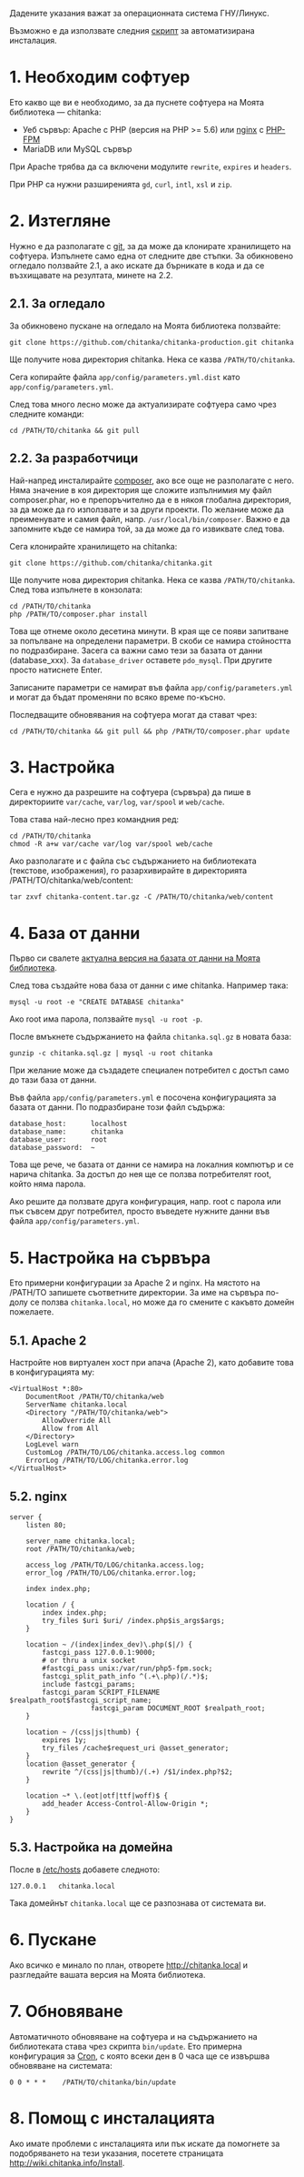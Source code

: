 Дадените указания важат за операционната система ГНУ/Линукс.

Възможно е да използвате следния [скрипт](https://github.com/chitanka/chitanka-installer/blob/master/chitanka.sh) за автоматизирана инсталация.

# 1. Необходим софтуер

Ето какво ще ви е необходимо, за да пуснете софтуера на Моята библиотека — chitanka:

 - Уеб сървър: Apache с PHP (версия на PHP >= 5.6) или [nginx](http://nginx.org/) с [PHP-FPM](http://php-fpm.org/)
 - MariaDB или MySQL сървър

При Apache трябва да са включени модулите `rewrite`, `expires` и `headers`.

При PHP са нужни разширенията `gd`, `curl`, `intl`, `xsl` и `zip`.


# 2. Изтегляне

Нужно е да разполагате с [git](http://git-scm.com/), за да може да клонирате хранилището на софтуера. Изпълнете само една от следните две стъпки. За обикновено огледало ползвайте 2.1, а ако искате да бърникате в кода и да се възхищавате на резултата, минете на 2.2.

## 2.1. За огледало

За обикновено пускане на огледало на Моята библиотека ползвайте:

	git clone https://github.com/chitanka/chitanka-production.git chitanka

Ще получите нова директория chitanka. Нека се казва `/PATH/TO/chitanka`.

Сега копирайте файла `app/config/parameters.yml.dist` като `app/config/parameters.yml`.

След това много лесно може да актуализирате софтуера само чрез следните команди:

	cd /PATH/TO/chitanka && git pull

## 2.2. За разработчици

Най-напред инсталирайте [composer](https://getcomposer.org/download/), ако все още не разполагате с него. Няма значение в коя директория ще сложите изпълнимия му файл composer.phar, но е препоръчително да е в някоя глобална директория, за да може да го използвате и за други проекти. По желание може да преименувате и самия файл, напр. `/usr/local/bin/composer`. Важно е да запомните къде се намира той, за да може да го извиквате след това.

Сега клонирайте хранилището на chitanka:

	git clone https://github.com/chitanka/chitanka.git

Ще получите нова директория chitanka. Нека се казва `/PATH/TO/chitanka`. След това изпълнете в конзолата:

	cd /PATH/TO/chitanka
	php /PATH/TO/composer.phar install

Това ще отнеме около десетина минути. В края ще се появи запитване за попълване на определени параметри. В скоби се намира стойността по подразбиране. Засега са важни само тези за базата от данни (database_xxx). За `database_driver` оставете `pdo_mysql`. При другите просто натиснете Enter.

Записаните параметри се намират във файла `app/config/parameters.yml` и могат да бъдат променяни по всяко време по-късно.

Последващите обновявания на софтуера могат да стават чрез:

	cd /PATH/TO/chitanka && git pull && php /PATH/TO/composer.phar update


# 3. Настройка

Сега е нужно да разрешите на софтуера (сървъра) да пише в директориите `var/cache`, `var/log`, `var/spool` и `web/cache`.

Това става най-лесно през командния ред:

	cd /PATH/TO/chitanka
	chmod -R a+w var/cache var/log var/spool web/cache

Ако разполагате и с файла със съдържанието на библиотеката (текстове, изображения), го разархивирайте в директорията /PATH/TO/chitanka/web/content:

	tar zxvf chitanka-content.tar.gz -C /PATH/TO/chitanka/web/content


# 4. База от данни

Първо си свалете [актуална версия на базата от данни на Моята библиотека](http://download.chitanka.info/chitanka.sql.gz).

След това създайте нова база от данни с име chitanka. Например така:

	mysql -u root -e "CREATE DATABASE chitanka"

Ако root има парола, ползвайте `mysql -u root -p`.

После вмъкнете съдържанието на файла `chitanka.sql.gz` в новата база:

	gunzip -c chitanka.sql.gz | mysql -u root chitanka

При желание може да създадете специален потребител с достъп само до тази база от данни.

Във файла `app/config/parameters.yml` е посочена конфигурацията за базата от данни. По подразбиране този файл съдържа:

	database_host:      localhost
	database_name:      chitanka
	database_user:      root
	database_password:  ~

Това ще рече, че базата от данни се намира на локалния компютър и се нарича chitanka. За достъп до нея ще се ползва потребителят root, който няма парола.

Ако решите да ползвате друга конфигурация, напр. root с парола или пък съвсем друг потребител, просто въведете нужните данни във файла `app/config/parameters.yml`.


# 5. Настройка на сървъра

Ето примерни конфигурации за Apache 2 и nginx. На мястото на /PATH/TO запишете съответните директории. За име на сървъра по-долу се ползва `chitanka.local`, но може да го смените с какъвто домейн пожелаете.

## 5.1. Apache 2

Настройте нов виртуален хост при апача (Apache 2), като добавите това в конфигурацията му:

	<VirtualHost *:80>
		DocumentRoot /PATH/TO/chitanka/web
		ServerName chitanka.local
		<Directory "/PATH/TO/chitanka/web">
			AllowOverride All
			Allow from All
		</Directory>
		LogLevel warn
		CustomLog /PATH/TO/LOG/chitanka.access.log common
		ErrorLog /PATH/TO/LOG/chitanka.error.log
	</VirtualHost>

## 5.2. nginx

	server {
		listen 80;

		server_name chitanka.local;
		root /PATH/TO/chitanka/web;

		access_log /PATH/TO/LOG/chitanka.access.log;
		error_log /PATH/TO/LOG/chitanka.error.log;

		index index.php;

		location / {
			index index.php;
			try_files $uri $uri/ /index.php$is_args$args;
		}

		location ~ /(index|index_dev)\.php($|/) {
			fastcgi_pass 127.0.0.1:9000;
			# or thru a unix socket
			#fastcgi_pass unix:/var/run/php5-fpm.sock;
			fastcgi_split_path_info ^(.+\.php)(/.*)$;
			include fastcgi_params;
			fastcgi_param SCRIPT_FILENAME $realpath_root$fastcgi_script_name;
                        fastcgi_param DOCUMENT_ROOT $realpath_root;
		}

		location ~ /(css|js|thumb) {
			expires 1y;
			try_files /cache$request_uri @asset_generator;
		}
		location @asset_generator {
			rewrite ^/(css|js|thumb)/(.+) /$1/index.php?$2;
		}

		location ~* \.(eot|otf|ttf|woff)$ {
			add_header Access-Control-Allow-Origin *;
		}
	}

## 5.3. Настройка на домейна

После в [/etc/hosts](http://en.wikipedia.org/wiki/Hosts_%28file%29#Location_in_the_file_system) добавете следното:

	127.0.0.1	chitanka.local

Така домейнът `chitanka.local` ще се разпознава от системата ви.


# 6. Пускане

Ако всичко е минало по план, отворете <http://chitanka.local> и разгледайте вашата версия на Моята библиотека.


# 7. Обновяване

Автоматичното обновяване на софтуера и на съдържанието на библиотеката става чрез скрипта `bin/update`. Ето примерна конфигурация за [Cron](https://en.wikipedia.org/wiki/Cron), с която всеки ден в 0 часа ще се извършва обновяване на системата:

    0 0 * * *    /PATH/TO/chitanka/bin/update


# 8. Помощ с инсталацията

Ако имате проблеми с инсталацията или пък искате да помогнете за подобряването на тези указания, посетете страницата <http://wiki.chitanka.info/Install>.

